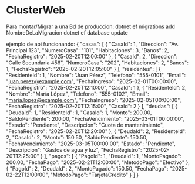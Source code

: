 # ClusterWeb
Para montar/Migrar a una Bd de produccion:
    dotnet ef migrations add NombreDeLaMigracion
    dotnet ef database update



ejemplo de api funcionando:
{
  "casas": [
    {
      "CasaId": 1,
      "Direccion": "Av. Principal 123",
      "NumeroCasa": "101",
      "Habitaciones": 3,
      "Banos": 2,
      "FechaRegistro": "2025-02-20T12:00:00"
    },
    {
      "CasaId": 2,
      "Direccion": "Calle Secundaria 456",
      "NumeroCasa": "202",
      "Habitaciones": 2,
      "Banos": 1,
      "FechaRegistro": "2025-02-20T12:05:00"
    }
  ],
  "residentes": [
    {
      "ResidenteId": 1,
      "Nombre": "Juan Pérez",
      "Telefono": "555-0101",
      "Email": "juan.perez@example.com",
      "FechaIngreso": "2025-02-01T00:00:00",
      "FechaRegistro": "2025-02-20T12:10:00",
      "CasaId": 1
    },
    {
      "ResidenteId": 2,
      "Nombre": "María López",
      "Telefono": "555-0102",
      "Email": "maria.lopez@example.com",
      "FechaIngreso": "2025-02-05T00:00:00",
      "FechaRegistro": "2025-02-20T12:15:00",
      "CasaId": 2
    }
  ],
  "deudas": [
    {
      "DeudaId": 1,
      "ResidenteId": 1,
      "CasaId": 1,
      "Monto": 200.00,
      "SaldoPendiente": 200.00,
      "FechaVencimiento": "2025-03-01T00:00:00",
      "Estado": "Pendiente",
      "Descripcion": "Cuota de mantenimiento",
      "FechaRegistro": "2025-02-20T12:20:00"
    },
    {
      "DeudaId": 2,
      "ResidenteId": 2,
      "CasaId": 2,
      "Monto": 150.50,
      "SaldoPendiente": 150.50,
      "FechaVencimiento": "2025-03-05T00:00:00",
      "Estado": "Pendiente",
      "Descripcion": "Gastos de agua y luz",
      "FechaRegistro": "2025-02-20T12:25:00"
    }
  ],
  "pagos": [
    {
      "PagoId": 1,
      "DeudaId": 1,
      "MontoPagado": 200.00,
      "FechaPago": "2025-02-21T12:00:00",
      "MetodoPago": "Efectivo"
    },
    {
      "PagoId": 2,
      "DeudaId": 2,
      "MontoPagado": 150.50,
      "FechaPago": "2025-02-22T12:00:00",
      "MetodoPago": "TarjetaCredito"
    }
  ]
}
